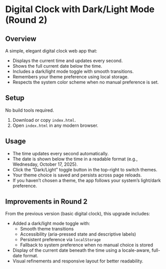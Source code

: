 # Digital Clock with Dark/Light Mode (Round 2)

## Overview
A simple, elegant digital clock web app that:
- Displays the current time and updates every second.
- Shows the full current date below the time.
- Includes a dark/light mode toggle with smooth transitions.
- Remembers your theme preference using local storage.
- Respects the system color scheme when no manual preference is set.

## Setup
No build tools required.

1. Download or copy `index.html`.
2. Open `index.html` in any modern browser.

## Usage
- The time updates every second automatically.
- The date is shown below the time in a readable format (e.g., Wednesday, October 17, 2025).
- Click the “Dark/Light” toggle button in the top-right to switch themes.
- Your theme choice is saved and persists across page reloads.
- If you haven’t chosen a theme, the app follows your system’s light/dark preference.

## Improvements in Round 2
From the previous version (basic digital clock), this upgrade includes:
- Added a dark/light mode toggle with:
  - Smooth theme transitions
  - Accessibility (aria-pressed state and descriptive labels)
  - Persistent preference via `localStorage`
  - Fallback to system preference when no manual choice is stored
- Display of the current date beneath the time using a locale-aware, full-date format.
- Visual refinements and responsive layout for better readability.